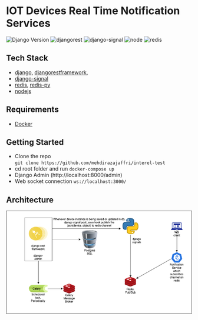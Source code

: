# IOT Devices Real Time Notification Services

<img alt="Django Version" src="https://img.shields.io/badge/django-3.2-green">
<img alt="djangorest" src="https://img.shields.io/badge/djangorestframework-0">
<img alt="django-signal" src="https://img.shields.io/badge/djangosignal-blue">
<img alt="node" src="https://img.shields.io/node/v/npm?color=blue&label=node&logo=nodejs&logoColor=green"/>
<img alt="redis" src="https://img.shields.io/badge/redis-green">

## Tech Stack
- [django](https://djangoproject.com/), [djangorestframework](https://djangorestframework.com/),
- [django-signal](https://docs.djangoproject.com/en/3.2/topics/signals/)
- [redis](https://redis.io/), [redis-py](https://github.com/andymccurdy/redis-py)
- [nodejs](https://nodejs.org/en/)

## Requirements
- [Docker](https://www.docker.com/)

## Getting Started
- Clone the repo<br />
  `git clone https://github.com/mehdirazajaffri/interel-test`
- cd root folder and run `docker-compose up`
- Django Admin (http://localhost:8000/admin)
- Web socket connection `ws://localhost:3000/`

## Architecture

![](docs/interel.png)

